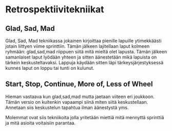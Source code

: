 # Retrospektiivitekniikat

## Glad, Sad, Mad

Glad, Sad, Mad tekniikassa jokainen kirjoittaa pienille lapuille ytimekkäästi jotain liittyen viime sprinttiin. 
Tämän jälkeen lajitellaan laput kolmeen ryhmään: glad,sad,mad riippuen siitä mitä mieltä olet lapusta. Tämän jälkeen 
samanlaiset laput lyödään yhteen ja sitten äänestetään mikä lapuista on tärkein keskusteltavaksi. Lappuja käydään sitten läpi
tärkeysjärjestyksessä kunnes laput on loppu tai tunti on kulunut.

## Start, Stop, Continue, More of, Less of Wheel
Hieman vastaava kun glad,sad,mad mutta jaetaan viiteen eri joukkoon. Tämän versio on kuitenkin vapaampi siinä miten siitä 
keskustellaan. Annetaan siis keskustelun tapahtua ilman äänestystä yms.


Molemmat ovat siis tekniikoita jolla yritetään miettiä mitä mennyttä sprinttiä ja mitä asioita voitaisiin parantaa.   